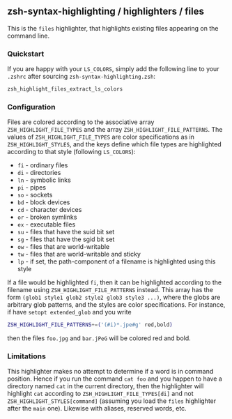 zsh-syntax-highlighting / highlighters / files
----------------------------------------------

This is the `files` highlighter, that highlights existing files appearing on the
command line.


### Quickstart

If you are happy with your `LS_COLORS`, simply add the following line to your
`.zshrc` after sourcing `zsh-syntax-highlighting.zsh`:

```zsh
zsh_highlight_files_extract_ls_colors
```


### Configuration

Files are colored according to the associative array `ZSH_HIGHLIGHT_FILE_TYPES`
and the array `ZSH_HIGHLIGHT_FILE_PATTERNS`.  The values of
`ZSH_HIGHLIGHT_FILE_TYPES` are color specifications as in
`ZSH_HIGHLIGHT_STYLES`, and the keys define which file types are highlighted
according to that style (following `LS_COLORS`):

* `fi` - ordinary files
* `di` - directories
* `ln` - symbolic links
* `pi` - pipes
* `so` - sockets
* `bd` - block devices
* `cd` - character devices
* `or` - broken symlinks
* `ex` - executable files
* `su` - files that have the suid bit set
* `sg` - files that have the sgid bit set
* `ow` - files that are world-writable
* `tw` - files that are world-writable and sticky
* `lp` - if set, the path-component of a filename is highlighted using this style

If a file would be highlighted `fi`, then it can be highlighted according to the
filename using `ZSH_HIGHLIGHT_FILE_PATTERNS` instead.  This array has the form
`(glob1 style1 glob2 style2 glob3 style3 ...)`, where the globs are arbitrary
glob patterns, and the styles are color specifications.  For instance, if have
`setopt extended_glob` and you write

```zsh
ZSH_HIGHLIGHT_FILE_PATTERNS+=('(#i)*.jpe#g' red,bold)
```

then the files `foo.jpg` and `bar.jPeG` will be colored red and bold.


### Limitations

This highlighter makes no attempt to determine if a word is in command position.
Hence if you run the command `cat foo` and you happen to have a directory named
`cat` in the current directory, then the highlighter will highlight `cat`
according to `ZSH_HIGHLIGHT_FILE_TYPES[di]` and not
`ZSH_HIGHLIGHT_STYLES[command]` (assuming you load the `files` highlighter after
the `main` one).  Likewise with aliases, reserved words, etc.
